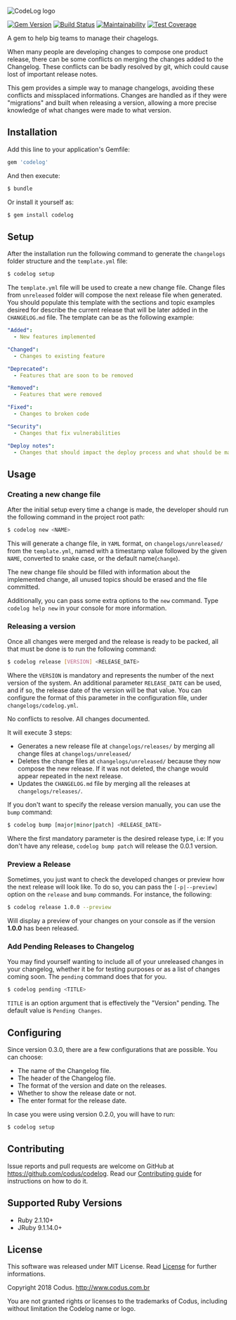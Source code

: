 ![CodeLog logo](https://raw.githubusercontent.com/codus/codelog/master/codelog.png)

[![Gem Version](https://badge.fury.io/rb/codelog.svg)](https://badge.fury.io/rb/codelog)
[![Build Status](https://travis-ci.org/codus/codelog.svg?branch=master)](https://travis-ci.org/codus/codelog)
[![Maintainability](https://api.codeclimate.com/v1/badges/6f5885536c6b5c82f304/maintainability)](https://codeclimate.com/github/codus/codelog/maintainability)
[![Test Coverage](https://api.codeclimate.com/v1/badges/6f5885536c6b5c82f304/test_coverage)](https://codeclimate.com/github/codus/codelog/test_coverage)

A gem to help big teams to manage their chagelogs.

When many people are developing changes to compose one product release, there can be some conflicts on merging the changes added to the Changelog. These conflicts can be badly resolved by git, which could cause lost of important release notes.

This gem provides a simple way to manage changelogs, avoiding these conflicts and missplaced informations. Changes are handled as if they were "migrations" and built when releasing a version, allowing a more precise knowledge of what changes were made to what version.

## Installation

Add this line to your application's Gemfile:

```ruby
gem 'codelog'
```

And then execute:

``` bash
$ bundle
```

Or install it yourself as:

``` bash
$ gem install codelog
```

## Setup

After the installation run the following command to generate the `changelogs` folder structure and the `template.yml` file:

``` bash
$ codelog setup
```

The `template.yml` file will be used to create a new change file. Change files from `unreleased` folder will compose the next release file when generated.
You should populate this template with the sections and topic examples desired for describe the current release that will be later added in the `CHANGELOG.md` file.
The template can be as the following example:

```yaml
"Added":
  - New features implemented

"Changed":
  - Changes to existing feature

"Deprecated":
  - Features that are soon to be removed

"Removed":
  - Features that were removed

"Fixed":
  - Changes to broken code

"Security":
  - Changes that fix vulnerabilities

"Deploy notes":
  - Changes that should impact the deploy process and what should be made before it
```

## Usage

### Creating a new change file

After the initial setup every time a change is made, the developer should run the following command in the project root path:

``` bash
$ codelog new <NAME>
```

This will generate a change file, in `YAML` format, on `changelogs/unreleased/` from the `template.yml`, named with a timestamp value followed by the given `NAME`, converted to snake case, or the default name(`change`).

The new change file should be filled with information about the implemented change, all unused topics should be erased and the file committed.

Additionally, you can pass some extra options to the `new` command. Type `codelog help new` in your console for more information.

### Releasing a version

Once all changes were merged and the release is ready to be packed, all that must be done is to run the following command:

``` bash
$ codelog release [VERSION] <RELEASE_DATE>
```
Where the `VERSION` is mandatory and represents the number of the next version of the system. An additional parameter `RELEASE_DATE` can be used, and if so, the release date of the version will be that value. You can configure the format of this parameter in the configuration file, under `changelogs/codelog.yml`.

No conflicts to resolve. All changes documented.

It will execute 3 steps:

- Generates a new release file at `changelogs/releases/` by merging all change files at `changelogs/unreleased/`
- Deletes the change files at `changelogs/unreleased/` because they now compose the new release. If it was not deleted, the change would appear repeated in the next release.
- Updates the `CHANGELOG.md` file by merging all the releases at `changelogs/releases/`.

If you don't want to specify the release version manually, you can use the `bump` command:
```bash
$ codelog bump [major|minor|patch] <RELEASE_DATE>
```
Where the first mandatory parameter is the desired release type, i.e: If you don't have any release, `codelog bump patch` will release the 0.0.1 version.

### Preview a Release

Sometimes, you just want to check the developed changes or preview how the next release will look like. To do so, you can pass the `[-p|--preview]` option on the `release` and `bump` commands. For instance, the following:

``` bash
$ codelog release 1.0.0 --preview
```
Will display a preview of your changes on your console as if the version **1.0.0** has been released.

### Add Pending Releases to Changelog

You may find yourself wanting to include all of your unreleased changes in your changelog, whether it be for testing purposes or as a list of changes coming soon. The `pending` command does that for you.

```bash
$ codelog pending <TITLE>
```

`TITLE` is an option argument that is effectively the "Version" pending. The default value is `Pending Changes`.

## Configuring

Since version 0.3.0, there are a few configurations that are possible. You can choose:
- The name of the Changelog file.
- The header of the Changelog file.
- The format of the version and date on the releases.
- Whether to show the release date or not.
- The enter format for the release date.

In case you were using version 0.2.0, you will have to run:

```bash
$ codelog setup
```

## Contributing

Issue reports and pull requests are welcome on GitHub at https://github.com/codus/codelog. Read our [Contributing guide] for instructions on how to do it.

## Supported Ruby Versions

- Ruby 2.1.10+
- JRuby 9.1.14.0+

## License

This software was released under MIT License. Read [License] for further informations.

Copyright 2018 Codus. http://www.codus.com.br

You are not granted rights or licenses to the trademarks of Codus, including without limitation the Codelog name or logo.

[Contributing guide]: https://github.com/codus/codelog/blob/master/CONTRIBUTING.md
[License]: https://github.com/codus/codelog/blob/master/LICENSE
